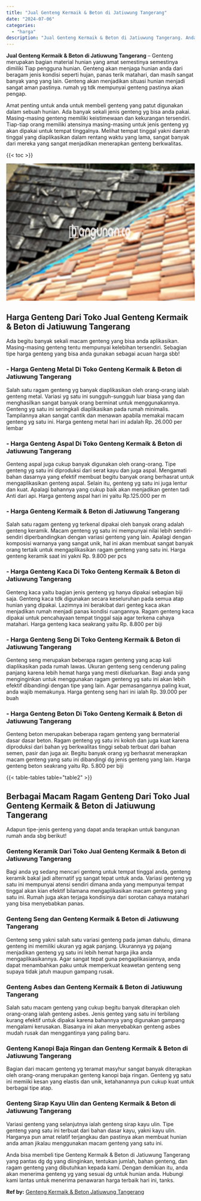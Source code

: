 ```yaml
---
title: "Jual Genteng Kermaik & Beton di Jatiuwung Tangerang"
date: "2024-07-06"
categories: 
  - "harga"
description: "Jual Genteng Kermaik & Beton di Jatiuwung Tangerang. Anda bisa membeli tipe Genteng Kermaik & Beton di Jatiuwung Tangerang yang pantas dg dg yang diinginkan,..."
---
```


**Jual Genteng Kermaik & Beton di Jatiuwung Tangerang** – Genteng merupakan bagian material hunian yang amat semestinya semestinya dimiliki Tiap pengguna hunian. Genteng akan menjaga hunian anda dari beragam jenis kondisi seperti hujan, panas terik matahari, dan masih sangat banyak yang yang lain. Genteng akan menjadikan situasi hunian menjadi sangat aman pastinya. rumah yg tdk mempunyai genteng pastinya akan pengap.

Amat penting untuk anda untuk membeli genteng yang patut digunakan dalam sebuah hunian. Ada banyak sekali jenis genteng yg bisa anda pakai. Masing-masing genteng memiliki keistimewaan dan kekurangan tersendiri. Tiap-tiap orang memiliki atensinya masing-masing untuk jenis genteng yg akan dipakai untuk tempat tinggalnya. Melihat tempat tinggal yakni daerah tinggal yang diaplikasikan dalam rentang waktu yang lama, sangat banyak dari mereka yang sangat menjadikan menerapkan genteng berkwalitas.

{{< toc >}}

![Jual Genteng Kermaik & Beton di Jatiuwung Tangerang](/images/genteng-minimalis-murah26.png)

## Harga Genteng Dari Toko Jual Genteng Kermaik & Beton di Jatiuwung Tangerang

Ada begitu banyak sekali macam genteng yang bisa anda aplikasikan. Masing-masing genteng tentu mempunyai kelebihan tersendiri. Sebagian tipe harga genteng yang bisa anda gunakan sebagai acuan harga sbb!

### \- Harga Genteng Metal Di Toko Genteng Kermaik & Beton di Jatiuwung Tangerang

Salah satu ragam genteng yg banyak diaplikasikan oleh orang-orang ialah genteng metal. Variasi yg satu ini sungguh-sungguh luar biasa yang dan menghasilkan sangat banyak orang berminat untuk menggunakannya. Genteng yg satu ini seringkali diaplikasikan pada rumah minimalis. Tampilannya akan sangat cantik dan menawan apabila memakai macam genteng yg satu ini. Harga genteng metal hari ini adalah Rp. 26.000 per lembar

### \- Harga Genteng Aspal Di Toko Genteng Kermaik & Beton di Jatiuwung Tangerang

Genteng aspal juga cukup banyak digunakan oleh orang-orang. Tipe genteng yg satu ini diproduksi dari serat kayu dan juga aspal. Mengamati bahan dasarnya yang efektif membuat begitu banyak orang berhasrat untuk mengaplikasikan genteng aspal. Selain itu, genteng yg satu ini juga lentur dan kuat. Apalagi bahannya yang cukup baik akan menjadikan genten tadi Anti dari api. Harga genteng aspal hari ini yaitu Rp.125.000 per m

### \- Harga Genteng Kermaik & Beton di Jatiuwung Tangerang

Salah satu ragam genteng yg terkenal dipakai oleh banyak orang adalah genteng keramik. Macam genteng yg satu ini mempunyai nilai lebih sendiri-sendiri diperbandingkan dengan variasi genteng yang lain. Apalagi dengan komposisi warnanya yang sangat unik, hal ini akan membuat sangat banyak orang tertaik untuk mengaplikasikan ragam genteng yang satu ini. Harga genteng keramik saat ini yakni Rp. 9.800 per pcs

### \- Harga Genteng Kaca Di Toko Genteng Kermaik & Beton di Jatiuwung Tangerang

Genteng kaca yaitu bagian jenis genteng yg hanya dipakai sebagian biji saja. Genteng kaca tdk digunakan secara keseluruhan pada semua atap hunian yang dipakai. Lazimnya ini berakibat dari genteg kaca akan menjadikan rumah menjadi panas kondisi ruangannya. Ragam genteng kaca dipakai untuk pencahayaan tempat tinggal saja agar terkena cahaya matahari. Harga genteng kaca seakrang yaitu Rp. 8.800 per biji

### \- Harga Genteng Seng Di Toko Genteng Kermaik & Beton di Jatiuwung Tangerang

Genteng seng merupakan beberapa ragam genteng yang acap kali diaplikasikan pada rumah lawas. Ukuran genteng seng cenderung paling panjang karena lebih hemat harga yang mesti dikeluarkan. Bagi anda yang menginginkan untuk menggunakan ragam genteng yg satu ini akan lebih efektif dibandingi dengan tipe yang lain. Agar pemasangannya paling kuat, anda wajib memakunya. Harga genteng seng hari ini ialah Rp. 39.000 per buah

### \- Harga Genteng Beton Di Toko Genteng Kermaik & Beton di Jatiuwung Tangerang

Genteng beton merupakan beberapa ragam genteng yang bermaterial dasar dasar beton. Ragam genteng yg satu ini kokoh dan juga kuat karena diproduksi dari bahan yg berkwalitas tinggi sebab terbuat dari bahan semen, pasir dan juga air. Begitu banyak orang yg berhasrat menerapkan macam genteng yang satu ini dibandingi dg jenis genteng yang lain. Harga genteng beton seakrang yaitu Rp. 5.800 per biji

{{< table-tables table="table2" >}}

## Berbagai Macam Ragam Genteng Dari Toko Jual Genteng Kermaik & Beton di Jatiuwung Tangerang

Adapun tipe-jenis genteng yang dapat anda terapkan untuk bangunan rumah anda sbg berikut!

### Genteng Keramik Dari Toko Jual Genteng Kermaik & Beton di Jatiuwung Tangerang

Bagi anda yg sedang mencari genteng untuk tempat tinggal anda, genteng keramik bakal jadi alternatif yg sangat tepat untuk anda. Variasi genteng yg satu ini mempunyai atensi sendiri dimana anda yang mempunyai tempat tinggal akan kian efektif bilamana mengaplikasikan macam genteng yang satu ini. Rumah juga akan terjaga kondisinya dari sorotan cahaya matahari yang bisa menyebabkan panas.

### Genteng Seng dan Genteng Kermaik & Beton di Jatiuwung Tangerang

Genteng seng yakni salah satu variasi genteng pada jaman dahulu, dimana genteng ini memiliki ukuran yg agak panjang. Ukurannya yg pajang menjadikan genteng yg satu ini lebih hemat harga jika anda mengaplikasikannya. Agar sangat tepat guna pengaplikasiannya, anda dapat menambahkan paku untuk memperkuat keawetan genteng seng supaya tidak jatuh maupun gampang rusak.

### Genteng Asbes dan Genteng Kermaik & Beton di Jatiuwung Tangerang

Salah satu macam genteng yang cukup begitu banyak diterapkan oleh orang-orang ialah genteng asbes. Jenis genteg yang satu ini terbilang kurang efektif untuk dipakai karena bahannya yang digunakan gampang mengalami kerusakan. Biasanya ini akan menyebabkan genteng asbes mudah rusak dan menggantinya yang paling baru.

### Genteng Kanopi Baja Ringan dan Genteng Kermaik & Beton di Jatiuwung Tangerang

Bagian dari macam genteng yg teramat masyhur sangat banyak diterapkan oleh orang-orang merupakan genteng kanopi baja ringan. Genteng yg satu ini memiiki kesan yang elastis dan unik, ketahanannya pun cukup kuat untuk berbagai tipe atap.

### Genteng Sirap Kayu Ulin dan Genteng Kermaik & Beton di Jatiuwung Tangerang

Variasi genteng yang selanjutnya ialah genteng sirap kayu ulin. Tipe genteng yang satu ini terbuat dari bahan dasar kayu, yakni kayu ulin. Harganya pun amat relatif terjangkau dan pastinya akan membuat hunian anda aman jikalau menggunakan macam genteng yang satu ini.

Anda bisa membeli tipe Genteng Kermaik & Beton di Jatiuwung Tangerang yang pantas dg dg yang diinginkan, tentukan jumlah, bahan genteng, dan ragam genteng yang dibutuhkan kepada kami. Dengan demikian itu, anda akan menerima genteng yg yang sesuai dg untuk hunian anda. Hubungi kami lantas untuk menerima penawaran harga terbaik hari ini, tanks.

**Ref by:**  [Genteng Kermaik & Beton  Jatiuwung Tangerang](https://id.wikipedia.org/wiki/Genteng)
